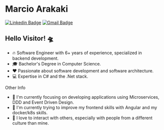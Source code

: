 #  Marcio Arakaki

[![Linkedin Badge](https://img.shields.io/badge/-LinkedIn-blue?style=for-the-badge&logo=Linkedin&logoColor=white&link=https://www.linkedin.com/in/marcio-arakaki-50923411b/)](https://www.linkedin.com/in/marcio-arakaki/)
[![Gmail Badge](https://img.shields.io/badge/-Gmail-c14438?style=for-the-badge&logo=Gmail&logoColor=white&link=mailto:marcio.akk@gmail.com)](mailto:marcio.akk@gmail.com)

## Hello Visitor! 🛸

- 🔥 Software Engineer with 6+ years of experience, specialized in backend development.
- 🎓 Bachelor's Degree in Computer Science.
- :heart: Passionate about software development and software architecture.
- 💻 Expertise in C# and the .Net stack.

Other Info

- 🔭 I'm currently focusing on developing applications using Microservices, DDD and Event Driven Design.
- 🌱 I'm currently trying to improve my frontend skills with Angular and my docker/k8s skills.
- 🤝 I love to interact with others, especially with people from a different culture than mine.
